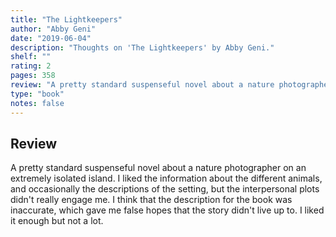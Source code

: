 ```yaml
---
title: "The Lightkeepers"
author: "Abby Geni"
date: "2019-06-04"
description: "Thoughts on 'The Lightkeepers' by Abby Geni."
shelf: ""
rating: 2
pages: 358
review: "A pretty standard suspenseful novel about a nature photographer on an extremely isolated island. I liked the information about the different animals, and occasionally the descriptions of the setting, but the interpersonal plots didn't really engage me. I think that the description for the book was inaccurate, which gave me false hopes that the story didn't live up to. I liked it enough but not a lot."
type: "book"
notes: false
---
```


## Review

A pretty standard suspenseful novel about a nature photographer on an extremely isolated island. I liked the information about the different animals, and occasionally the descriptions of the setting, but the interpersonal plots didn't really engage me. I think that the description for the book was inaccurate, which gave me false hopes that the story didn't live up to. I liked it enough but not a lot.
